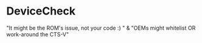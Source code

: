 # DeviceCheck
"It might be the ROM's issue, not your code :) " &amp; "OEMs might whitelist OR work-around the CTS-V"
